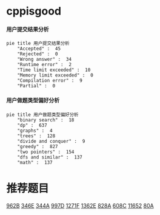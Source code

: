 # cppisgood

<!-- tabs:start -->



#### **用户提交结果分析**

```mermaid
pie title 用户提交结果分析
    "Accepted" :  45
    "Rejected" :  0
    "Wrong answer" :  34
    "Runtime error" :  2
    "Time limit exceeded" :  10
    "Memory limit exceeded" :  0
    "Compilation error" :  9
    "Partial" :  0
```

#### **用户做题类型偏好分析**

```mermaid
pie title 用户做题类型偏好分析
    "binary search" :  18
    "dp" :  637
    "graphs" :  4
    "trees" :  128
    "divide and conquer" :  9
    "greedy" :  827
    "two pointers" :  154
    "dfs and similar" :  137
    "math" :  137
```



<!-- tabs:end -->
# 推荐题目
[962B](https://codeforces.com/contest/962/problem/B)
[346E](https://codeforces.com/contest/346/problem/E)
[344A](https://codeforces.com/contest/344/problem/A)
[997D](https://codeforces.com/contest/997/problem/D)
[1271F](https://codeforces.com/contest/1271/problem/F)
[1362E](https://codeforces.com/contest/1362/problem/E)
[828A](https://codeforces.com/contest/828/problem/A)
[608C](https://codeforces.com/contest/608/problem/C)
[11652](https://codeforces.com/contest/1165/problem/2)
[80A](https://codeforces.com/contest/80/problem/A)
